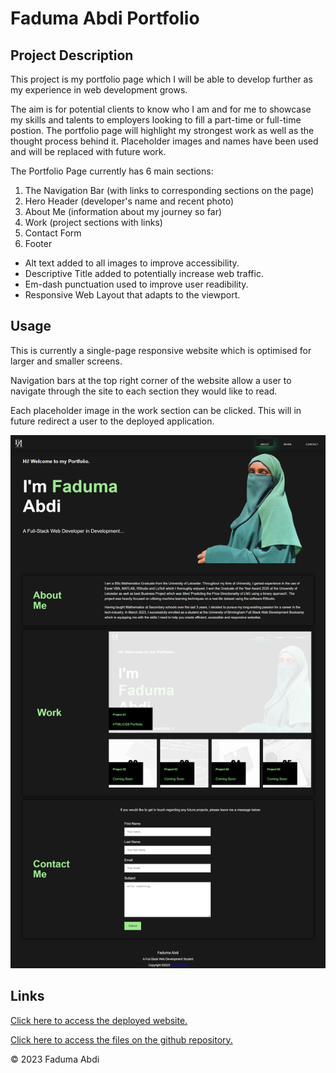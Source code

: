 # Faduma Abdi Portfolio

## Project Description

This project is my portfolio page which I will be able to develop further as my experience in web development grows. 

The aim is for potential clients to know who I am and for me to showcase my skills and talents to employers looking to fill a part-time or full-time postion. The portfolio page will highlight my strongest work as well as the thought process behind it. Placeholder images and names have been used and will be replaced with future work.

The Portfolio Page currently has 6 main sections:

1. The Navigation Bar (with links to corresponding sections on the page)
2. Hero Header (developer's name and recent photo)
3. About Me (information about my journey so far)
4. Work (project sections with links)
5. Contact Form
6. Footer

* Alt text added to all images to improve accessibility. 
* Descriptive Title added to potentially increase web traffic.
* Em-dash punctuation used to improve user readibility.
* Responsive Web Layout that adapts to the viewport.


## Usage

This is currently a single-page responsive website which is optimised for larger and smaller screens.

Navigation bars at the top right corner of the website allow a user to navigate through the site to each section they would like to read.

Each placeholder image in the work section can be clicked. This will in future redirect a user to the deployed application.

![Website Screenshot](./Assets/images/portfolioscreenshot.png)

## Links
[Click here to access the deployed website.](https://fadumaabdi.github.io/MyPortfolio/)

[Click here to access the files on the github repository.](https://github.com/fadumaabdi/MyPortfolio)

© 2023 Faduma Abdi


